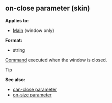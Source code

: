 ## on-close parameter (skin)


**Applies to:**
+   [Main](/ref/skin/control/main.md)  (window only)

**Format:**
+   string


[Command](/ref/skin/commands.md) executed when the window is
closed.

> [!TIP] 
> **See also:**
> +   [can-close parameter](/ref/skin/param/can-close.md) 
> +   [on-size parameter](/ref/skin/param/on-size.md) 